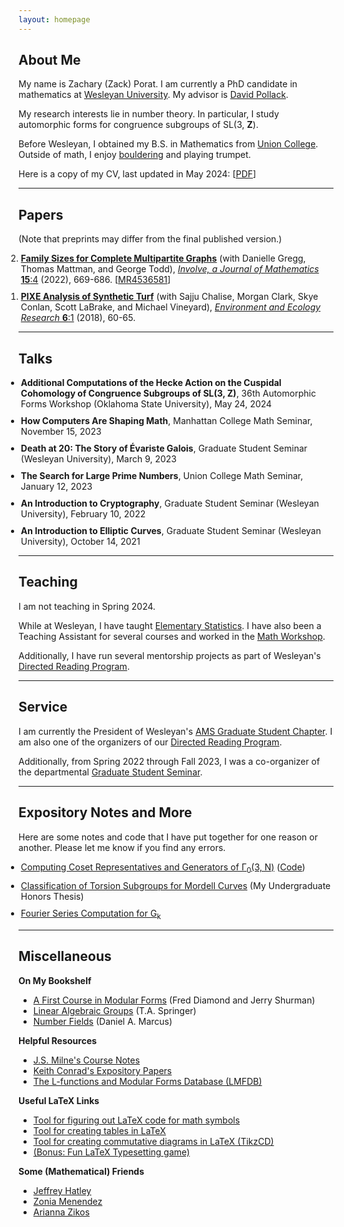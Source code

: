 ```yaml
---
layout: homepage
---
```


## <a name="about"></a> About Me

My name is Zachary (Zack) Porat.  I am currently a PhD candidate in mathematics at [Wesleyan University](https://www.wesleyan.edu/mathcs/).  My advisor is [David Pollack](https://dpollack.web.wesleyan.edu/).

My research interests lie in number theory.  In particular, I study automorphic forms for congruence subgroups of SL(3, **Z**).

Before Wesleyan, I obtained my B.S. in Mathematics from [Union College](https://www.union.edu/mathematics).  Outside of math, I enjoy [bouldering](https://zporat.github.io/files/pictures/bouldering.jpg) and playing trumpet.

Here is a copy of my CV, last updated in May 2024: [<a href="{{ site.cv_link }}">PDF</a>]

---

## Papers

(Note that preprints may differ from the final published version.)

<ol reversed style="margin-left:-20px">
<li style="margin-bottom:10px;"><a href="./files/papers/family_sizes.pdf"><b>Family Sizes for Complete Multipartite Graphs</b></a> (with Danielle Gregg, Thomas Mattman, and George Todd), <a href="https://msp.org/involve/2022/15-4/p07.xhtml"><i>Involve, a Journal of Mathematics</i> <b>15</b>:4</a> (2022), 669-686. [<a href="https://mathscinet.ams.org/mathscinet/article?mr=4536581">MR4536581</a>]</li>
<li style="margin-bottom:10px;"><a href="./files/papers/pixe_turf.pdf"><b>PIXE Analysis of Synthetic Turf</b></a> (with Sajju Chalise, Morgan Clark, Skye Conlan, Scott LaBrake, and Michael Vineyard), <a href="https://www.hrpub.org/journals/article_info.php?aid=6770"><i>Environment and Ecology Research</i> <b>6</b>:1</a> (2018), 60-65. </li>
</ol>

---

## Talks

<ul style="margin-left:-20px">
<li style="margin-bottom:10px;"><b>Additional Computations of the Hecke Action on the Cuspidal Cohomology of Congruence Subgroups of SL(3, Z)</b>, 36th Automorphic Forms Workshop (Oklahoma State University), May 24, 2024</li>
<li style="margin-bottom:10px;"><b>How Computers Are Shaping Math</b>, Manhattan College Math Seminar, November 15, 2023</li>
<li style="margin-bottom:10px;"><b>Death at 20: The Story of Évariste Galois</b>, Graduate Student Seminar (Wesleyan University), March 9, 2023</li>
<li style="margin-bottom:10px;"><b>The Search for Large Prime Numbers</b>, Union College Math Seminar, January 12, 2023</li>
<li style="margin-bottom:10px;"><b>An Introduction to Cryptography</b>, Graduate Student Seminar (Wesleyan University), February 10, 2022</li>
<li style="margin-bottom:10px;"><b>An Introduction to Elliptic Curves</b>, Graduate Student Seminar (Wesleyan University), October 14, 2021</li>
</ul>

---

## Teaching

I am not teaching in Spring 2024.

While at Wesleyan, I have taught [Elementary Statistics](https://owaprod-pub.wesleyan.edu/reg/!wesmaps_page.html?stuid=&crse=005525&term=1229).  I have also been a Teaching Assistant for several courses and worked in the [Math Workshop](https://www.wesleyan.edu/mathcs/math/math_workshop.html). 

Additionally, I have run several mentorship projects as part of Wesleyan's [Directed Reading Program](https://mathcs-graduate.wescreates.wesleyan.edu/drp/).  

---

## Service

I am currently the President of Wesleyan's [AMS Graduate Student Chapter](https://mathcs-graduate.wescreates.wesleyan.edu/ams/).  I am also one of the organizers of our [Directed Reading Program](https://mathcs-graduate.wescreates.wesleyan.edu/drp/).

Additionally, from Spring 2022 through Fall 2023, I was a co-organizer of the departmental [Graduate Student Seminar](https://mathcs-graduate.wescreates.wesleyan.edu/gss/).

---

## Expository Notes and More

Here are some notes and code that I have put together for one reason or another.  Please let me know if you find any errors.  

<ul style="margin-left:-20px">
<li style="margin-bottom:10px;"><a href="./files/notes/Gamma0_3_Data.pdf">Computing Coset Representatives and Generators of &Gamma;<sub>0</sub>(3, N)</a>
(<a href="./files/notes/Gamma0_3_Data.py">Code</a>)
</li>
<li style="margin-bottom:10px;"><a href="./files/notes/mordell_curves_torsion.pdf">Classification of Torsion Subgroups for Mordell Curves</a> (My Undergraduate Honors Thesis)</li>
<li style="margin-bottom:10px;"><a href="./files/notes/Gk_comp.pdf">Fourier Series Computation for G<sub>k</sub></a></li>
</ul>

---

## <a name="misc"></a> Miscellaneous

**On My Bookshelf**
* [A First Course in Modular Forms](https://link.springer.com/book/10.1007/978-0-387-27226-9) (Fred Diamond and Jerry Shurman)
* [Linear Algebraic Groups](https://link.springer.com/book/10.1007/978-0-8176-4840-4) (T.A. Springer)
* [Number Fields](https://link.springer.com/book/10.1007/978-3-319-90233-3) (Daniel A. Marcus)

**Helpful Resources**
* [J.S. Milne's Course Notes](https://www.jmilne.org/math/CourseNotes/)
* [Keith Conrad's Expository Papers](https://kconrad.math.uconn.edu/blurbs/)
* [The L-functions and Modular Forms Database (LMFDB)](https://www.lmfdb.org/)

**Useful LaTeX Links**
* [Tool for figuring out LaTeX code for math symbols](https://detexify.kirelabs.org/classify.html)
* [Tool for creating tables in LaTeX](https://www.tablesgenerator.com/latex_tables)
* [Tool for creating commutative diagrams in LaTeX (TikzCD)](https://tikzcd.yichuanshen.de/)
* [(Bonus: Fun LaTeX Typesetting game)](https://texnique.xyz/)

**Some (Mathematical) Friends**
* [Jeffrey Hatley](https://www.math.union.edu/~hatleyj/)
* [Zonia Menendez](https://zmenendez.wixsite.com/zkm78)
* [Arianna Zikos](https://sites.google.com/view/ariannazikos)
